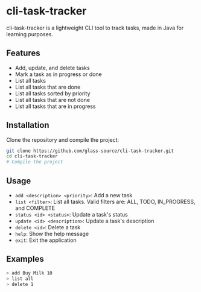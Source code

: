 # cli-task-tracker

cli-task-tracker is a lightweight CLI tool to track tasks, made in Java for learning purposes.

## Features

- Add, update, and delete tasks
- Mark a task as in progress or done
- List all tasks
- List all tasks that are done
- List all tasks sorted by priority
- List all tasks that are not done
- List all tasks that are in progress

## Installation

Clone the repository and compile the project:

```sh
git clone https://github.com/glass-source/cli-task-tracker.git
cd cli-task-tracker
# Compile the project
```

## Usage

- `add <description> <priority>`: Add a new task
- `list <filter>`: List all tasks. Valid filters are: ALL, TODO, IN_PROGRESS, and COMPLETE
- `status <id> <status>`: Update a task's status
- `update <id> <description>`: Update a task's description
- `delete <id>`: Delete a task
- `help`: Show the help message
- `exit`: Exit the application

## Examples

```sh
> add Buy Milk 10
> list all
> delete 1
```
